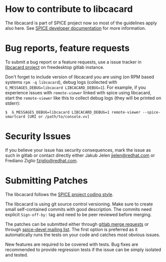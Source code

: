 How to contribute to libcacard
==============================

The libcacard is part of SPICE project now so most of the guidelines apply
also here. See
[SPICE developer documentation](https://www.spice-space.org/developers.html)
for more information.


Bug reports, feature requests
=============================

To submit a bug report or a feature requests, use a issue tracker in
[libcacard project](https://gitlab.freedesktop.org/spice/libcacard/issues)
on freedesktop gitlab instance.

Don't forget to include version of libcacard you are using (on RPM based
systems `rpm -q libcacard`), debug logs (collected with
`G_MESSAGES_DEBUG=libcacard LIBCACARD_DEBUG=1`). For example, if you
experience issues with `remote-viewer` linked with spice using libcacard,
start the `remote-viewer` like this to collect debug logs (they will be
printed on stderr):

```
$  G_MESSAGES_DEBUG=libcacard LIBCACARD_DEBUG=1 remote-viewer --spice-smartcard [URI or /path/to/console.vv]
```


Security Issues
===============

If you believe your issue has security consequences, mark the issue as such
in gitlab or contact directly either Jakub Jelen <jjelen@redhat.com> or
Frediano Ziglio <fziglio@redhat.com>.


Submitting Patches
==================

The libcacard follows the
[SPICE project coding style](https://www.spice-space.org/spice-project-coding-style-and-coding-conventions.html).

The libcacard is using git source control versioning. Make sure to create
small self-contained commits with good description. The commits need explicit
`Sign-off-by:` tag and need to be peer reviewed before merging.

The patches can be submitted either through
[gitlab merge requests](https://gitlab.freedesktop.org/spice/libcacard/merge_requests)
or through
[spice-devel mailing list](https://lists.freedesktop.org/mailman/listinfo/spice-devel).
The first option is preferred as it automatically runs the tests on your code
and catches most obvious issues.

New features are required to be covered with tests. Bug fixes are recommended
to provide regression tests if the issue can be simply isolated and tested.
